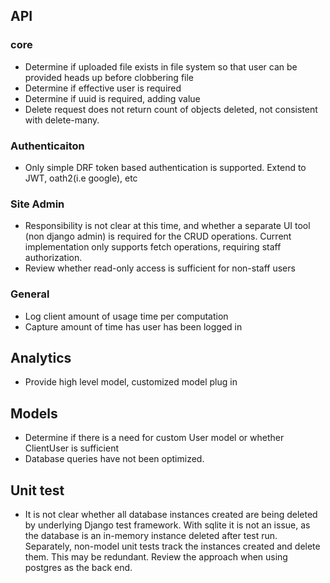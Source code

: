 ## API
### core
* Determine if uploaded file exists in file system so that user can be provided heads up before clobbering file
* Determine if effective user is required
* Determine if uuid is required, adding value
* Delete request does not return count of objects deleted, not consistent with delete-many.  

### Authenticaiton
* Only simple DRF token based authentication is supported.  Extend to JWT, oath2(i.e google), etc

### Site Admin
* Responsibility is not clear at this time, and whether a separate UI tool (non django admin) is required for the
  CRUD operations.  Current implementation only supports fetch operations, requiring staff authorization.
* Review whether read-only access is sufficient for non-staff users

### General
* Log client amount of usage time per computation
* Capture amount of time has user has been logged in

## Analytics
* Provide high level model, customized model plug in

## Models
* Determine if there is a need for custom User model or whether ClientUser is sufficient
* Database queries have not been optimized.

## Unit test
* It is not clear whether all database instances created are being deleted by underlying Django test framework.
  With sqlite it is not an issue, as the database is an in-memory instance deleted after test run.
  Separately, non-model unit tests track the instances created and delete them.  This may be redundant.
  Review the approach when using postgres as the back end.

